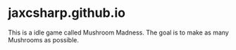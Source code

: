 # jaxcsharp.github.io
This is a idle game called Mushroom Madness.
The goal is to make as many Mushrooms as possible.
